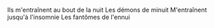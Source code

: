 Ils m'entraînent au bout de la nuit Les démons de minuit M'entraînent jusqu'à l'insomnie Les fantômes de l'ennui
